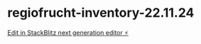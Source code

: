 # regiofrucht-inventory-22.11.24

[Edit in StackBlitz next generation editor ⚡️](https://stackblitz.com/~/github.com/RegioFrucht/regiofrucht-inventory-22.11.24)